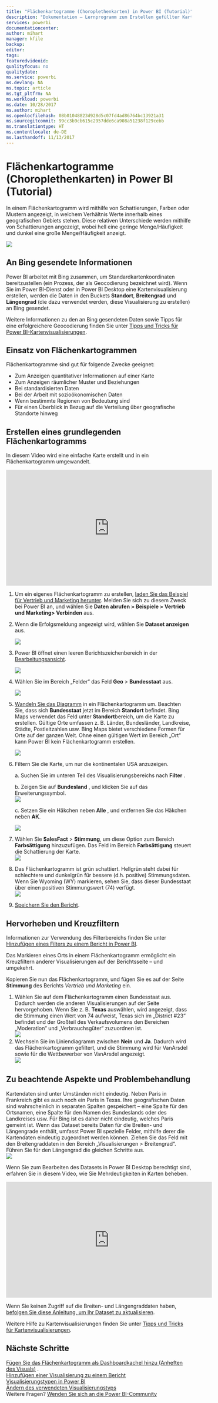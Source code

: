 ```yaml
---
title: "Flächenkartogramme (Choroplethenkarten) in Power BI (Tutorial)"
description: "Dokumentation – Lernprogramm zum Erstellen gefüllter Karten (Choroplethen) in Power BI"
services: powerbi
documentationcenter: 
author: mihart
manager: kfile
backup: 
editor: 
tags: 
featuredvideoid: 
qualityfocus: no
qualitydate: 
ms.service: powerbi
ms.devlang: NA
ms.topic: article
ms.tgt_pltfrm: NA
ms.workload: powerbi
ms.date: 10/28/2017
ms.author: mihart
ms.openlocfilehash: 08b01048823d928d5c07fd4ad86764bc13921a31
ms.sourcegitcommit: 99cc3b9cb615c2957dde6ca908a51238f129cebb
ms.translationtype: HT
ms.contentlocale: de-DE
ms.lasthandoff: 11/13/2017
---
```

# <a name="filled-maps-choropleths-in-power-bi-tutorial"></a>Flächenkartogramme (Choroplethenkarten) in Power BI (Tutorial)
In einem Flächenkartogramm wird mithilfe von Schattierungen, Farben oder Mustern angezeigt, in welchem Verhältnis Werte innerhalb eines geografischen Gebiets stehen.  Diese relativen Unterschiede werden mithilfe von Schattierungen angezeigt, wobei hell eine geringe Menge/Häufigkeit und dunkel eine große Menge/Häufigkeit anzeigt.    

![](media/power-bi-visualization-filled-maps-choropleths/large_map.png)

## <a name="what-is-sent-to-bing"></a>An Bing gesendete Informationen
Power BI arbeitet mit Bing zusammen, um Standardkartenkoordinaten bereitzustellen (ein Prozess, der als Geocodierung bezeichnet wird). Wenn Sie im Power BI-Dienst oder in Power BI Desktop eine Kartenvisualisierung erstellen, werden die Daten in den Buckets **Standort**, **Breitengrad** und **Längengrad** (die dazu verwendet werden, diese Visualisierung zu erstellen) an Bing gesendet.

Weitere Informationen zu den an Bing gesendeten Daten sowie Tipps für eine erfolgreichere Geocodierung finden Sie unter [Tipps und Tricks für Power BI-Kartenvisualisierungen](power-bi-map-tips-and-tricks.md).

## <a name="when-to-use-a-filled-map"></a>Einsatz von Flächenkartogrammen
Flächenkartogramme sind gut für folgende Zwecke geeignet:

* Zum Anzeigen quantitativer Informationen auf einer Karte
* Zum Anzeigen räumlicher Muster und Beziehungen
* Bei standardisierten Daten
* Bei der Arbeit mit sozioökonomischen Daten
* Wenn bestimmte Regionen von Bedeutung sind
* Für einen Überblick in Bezug auf die Verteilung über geografische Standorte hinweg

## <a name="create-a-basic-filled-map"></a>Erstellen eines grundlegenden Flächenkartogramms
In diesem Video wird eine einfache Karte erstellt und in ein Flächenkartogramm umgewandelt.

<iframe width="560" height="315" src="https://www.youtube.com/embed/ajTPGNpthcg" frameborder="0" allowfullscreen></iframe>


1. Um ein eigenes Flächenkartogramm zu erstellen, [laden Sie das Beispiel für Vertrieb und Marketing herunter](sample-datasets.md). Melden Sie sich zu diesem Zweck bei Power BI an, und wählen Sie **Daten abrufen \> Beispiele \> Vertrieb und Marketing\> Verbinden** aus.
2. Wenn die Erfolgsmeldung angezeigt wird, wählen Sie **Dataset anzeigen** aus. 
   
   ![](media/power-bi-visualization-filled-maps-choropleths/power-bi-view-dataset.png)
3. Power BI öffnet einen leeren Berichtszeichenbereich in der [Bearbeitungsansicht](service-interact-with-a-report-in-editing-view.md).
   
    ![](media/power-bi-visualization-filled-maps-choropleths/power-bi-blank-canvas.png)
4. Wählen Sie im Bereich „Felder“ das Feld **Geo** \> **Bundesstaat** aus.    
   
   ![](media/power-bi-visualization-filled-maps-choropleths/img002.png)
5. [Wandeln Sie das Diagramm](power-bi-report-change-visualization-type.md) in ein Flächenkartogramm um. Beachten Sie, dass sich **Bundesstaat** jetzt im Bereich **Standort** befindet. Bing Maps verwendet das Feld unter **Standort**bereich, um die Karte zu erstellen.  Gültige Orte umfassen z. B. Länder, Bundesländer, Landkreise, Städte, Postleitzahlen usw. Bing Maps bietet verschiedene Formen für Orte auf der ganzen Welt. Ohne einen gültigen Wert im Bereich „Ort“ kann Power BI kein Flächenkartogramm erstellen.  
   
   ![](media/power-bi-visualization-filled-maps-choropleths/img003.png)
6. Filtern Sie die Karte, um nur die kontinentalen USA anzuzeigen.
   
   a.  Suchen Sie im unteren Teil des Visualisierungsbereichs nach **Filter** .
   
   b.  Zeigen Sie auf **Bundesland** , und klicken Sie auf das Erweiterungssymbol.  
   ![](media/power-bi-visualization-filled-maps-choropleths/img004.png)
   
   c.  Setzen Sie ein Häkchen neben **Alle** , und entfernen Sie das Häkchen neben **AK**.
   
   ![](media/power-bi-visualization-filled-maps-choropleths/img005.png)
7. Wählen Sie **SalesFact** \> **Stimmung**, um diese Option zum Bereich **Farbsättigung** hinzuzufügen. Das Feld im Bereich **Farbsättigung** steuert die Schattierung der Karte.  
   ![](media/power-bi-visualization-filled-maps-choropleths/power-bi-color-saturation.png)
8. Das Flächenkartogramm ist grün schattiert. Hellgrün steht dabei für schlechtere und dunkelgrün für bessere (d.h. positive) Stimmungsdaten.  Wenn Sie Wyoming (WY) markieren, sehen Sie, dass dieser Bundesstaat über einen positiven Stimmungswert (74) verfügt.  
   ![](media/power-bi-visualization-filled-maps-choropleths/img007.png)
9. [Speichern Sie den Bericht](service-report-save.md).

## <a name="highlighting-and-cross-filtering"></a>Hervorheben und Kreuzfiltern
Informationen zur Verwendung des Filterbereichs finden Sie unter [Hinzufügen eines Filters zu einem Bericht in Power BI](power-bi-report-add-filter.md).

Das Markieren eines Orts in einem Flächenkartogramm ermöglicht ein Kreuzfiltern anderer Visualisierungen auf der Berichtsseite – und umgekehrt. 

Kopieren Sie nun das Flächenkartogramm, und fügen Sie es auf der Seite **Stimmung** des Berichts *Vertrieb und Marketing* ein. 

1. Wählen Sie auf dem Flächenkartogramm einen Bundesstaat aus.  Dadurch werden die anderen Visualisierungen auf der Seite hervorgehoben. Wenn Sie z. B. **Texas** auswählen, wird angezeigt, dass die Stimmung einen Wert von 74 aufweist, Texas sich im „District \#23“ befindet und der Großteil des Verkaufsvolumens den Bereichen „Moderation“ und „Verbrauchsgüter“ zuzuordnen ist.   
   ![](media/power-bi-visualization-filled-maps-choropleths/img008.png)
2. Wechseln Sie im Liniendiagramm zwischen **Nein** und **Ja**. Dadurch wird das Flächenkartogramm gefiltert, und die Stimmung wird für VanArsdel sowie für die Wettbewerber von VanArsdel angezeigt.  
   ![](media/power-bi-visualization-filled-maps-choropleths/img009.gif)

## <a name="considerations-and-troubleshooting"></a>Zu beachtende Aspekte und Problembehandlung
Kartendaten sind unter Umständen nicht eindeutig.  Neben Paris in Frankreich gibt es auch noch ein Paris in Texas. Ihre geografischen Daten sind wahrscheinlich in separaten Spalten gespeichert – eine Spalte für den Ortsnamen, eine Spalte für den Namen des Bundeslands oder des Landkreises usw. Für Bing ist es daher nicht eindeutig, welches Paris gemeint ist. Wenn das Dataset bereits Daten für die Breiten- und Längengrade enthält, umfasst Power BI spezielle Felder, mithilfe derer die Kartendaten eindeutig zugeordnet werden können. Ziehen Sie das Feld mit den Breitengraddaten in den Bereich „Visualisierungen \> Breitengrad“.  Führen Sie für den Längengrad die gleichen Schritte aus.  
![](media/power-bi-visualization-filled-maps-choropleths/pbi_latitude.png) 

Wenn Sie zum Bearbeiten des Datasets in Power BI Desktop berechtigt sind, erfahren Sie in diesem Video, wie Sie Mehrdeutigkeiten in Karten beheben.

<iframe width="560" height="315" src="https://www.youtube.com/embed/Co2z9b-s_yM" frameborder="0" allowfullscreen></iframe>

Wenn Sie keinen Zugriff auf die Breiten- und Längengraddaten haben, [befolgen Sie diese Anleitung, um Ihr Dataset zu aktualisieren](https://support.office.com/article/Maps-in-Power-View-8A9B2AF3-A055-4131-A327-85CC835271F7).

Weitere Hilfe zu Kartenvisualisierungen finden Sie unter [Tipps und Tricks für Kartenvisualisierungen](power-bi-map-tips-and-tricks.md).

## <a name="next-steps"></a>Nächste Schritte
[Fügen Sie das Flächenkartogramm als Dashboardkachel hinzu (Anheften des Visuals)](service-dashboard-tiles.md)  .  
 [Hinzufügen einer Visualisierung zu einem Bericht](power-bi-report-add-visualizations-i.md)  
 [Visualisierungstypen in Power BI](power-bi-visualization-types-for-reports-and-q-and-a.md)    
 [Ändern des verwendeten Visualisierungstyps](power-bi-report-change-visualization-type.md)      
Weitere Fragen? [Wenden Sie sich an die Power BI-Community](http://community.powerbi.com/)

